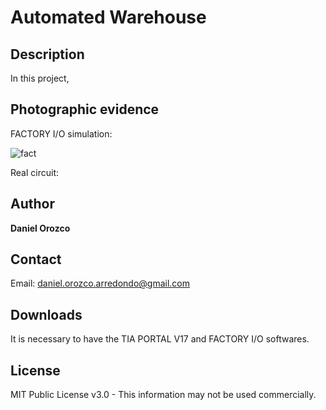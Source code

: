 # Automated Warehouse
## Description
In this project, 

## Photographic evidence
FACTORY I/O simulation:

![fact](https://github.com/DanielOrozcoA/AutomatedWarehouse-TIA_PORTAL/assets/152805004/91fde800-e6e1-4a41-9e27-ab391eed0071)

Real circuit:



## Author
**Daniel Orozco**

## Contact
Email: daniel.orozco.arredondo@gmail.com

## Downloads
It is necessary to have the TIA PORTAL V17 and FACTORY I/O softwares.

## License
MIT Public License v3.0 - This information may not be used commercially.
